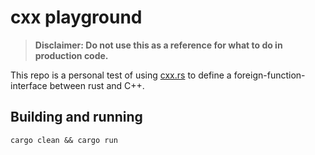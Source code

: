 # cxx playground

> **Disclaimer: Do not use this as a reference for what to do in production code.**

This repo is a personal test of using [cxx.rs](https://cxx.rs/) to define a foreign-function-interface between rust and C++.


## Building and running

```shell
cargo clean && cargo run
```

